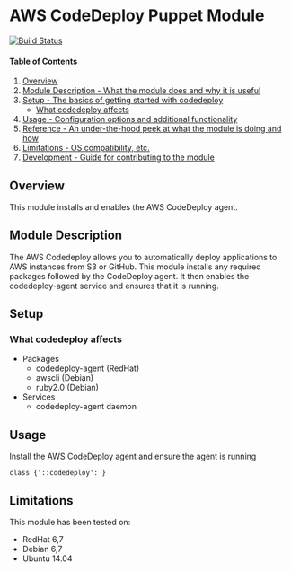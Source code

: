 # AWS CodeDeploy Puppet Module

[![Build Status](https://travis-ci.org/walkamongus/puppet-codedeploy.svg?branch=master)](https://travis-ci.org/walkamongus/puppet-codedeploy)

#### Table of Contents

1. [Overview](#overview)
2. [Module Description - What the module does and why it is useful](#module-description)
3. [Setup - The basics of getting started with codedeploy](#setup)
    * [What codedeploy affects](#what-codedeploy-affects)
4. [Usage - Configuration options and additional functionality](#usage)
5. [Reference - An under-the-hood peek at what the module is doing and how](#reference)
5. [Limitations - OS compatibility, etc.](#limitations)
6. [Development - Guide for contributing to the module](#development)

## Overview

This module installs and enables the AWS CodeDeploy agent.

## Module Description

The AWS Codedeploy allows you to automatically deploy applications to AWS instances from S3 or GitHub. This module installs any required packages followed by the CodeDeploy agent. It then enables the codedeploy-agent service and ensures that it is running.

## Setup

### What codedeploy affects

* Packages
    * codedeploy-agent (RedHat)
    * awscli (Debian)
    * ruby2.0 (Debian)
* Services
    * codedeploy-agent daemon

## Usage

Install the AWS CodeDeploy agent and ensure the agent is running

    class {'::codedeploy': }

## Limitations

This module has been tested on:
* RedHat 6,7
* Debian 6,7
* Ubuntu 14.04

